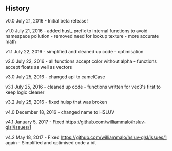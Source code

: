 ## History

v0.0 July 21, 2016
	- Initial beta release!

v1.0 July 21, 2016
	- added husl_ prefix to internal functions to avoid namespace pollution
	- removed need for lookup texture
	- more accurate math

v1.1 July 22, 2016
	- simplified and cleaned up code
	- optimisation

v2.0 July 22, 2016
	- all functions accept color without alpha
	- functions accept floats as well as vectors

v3.0 July 25, 2016
	- changed api to camelCase

v3.1 July 25, 2016
	- cleaned up code
	- functions written for vec3's first to keep logic cleaner

v3.2 July 25, 2016
	- fixed hulsp that was broken

v4.0 December 18, 2016
	- changed name to HSLUV

v4.1 January 5, 2017
	- Fixed https://github.com/williammalo/hsluv-glsl/issues/1

v4.2 May 18, 2017
	- Fixed https://github.com/williammalo/hsluv-glsl/issues/1 again
	- Simplified and optimised code a bit